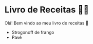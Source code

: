 # Livro de Receitas :woman_cook:

Olá! Bem vindo ao meu livro de receitas :wave:

- Strogonoff de frango
- Pavê
